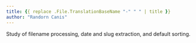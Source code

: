 ```yaml
---
title: {{ replace .File.TranslationBaseName "-" " " | title }}
author: "Randorn Canis"
---
```


Study of filename processing, date and slug extraction, and default sorting.
